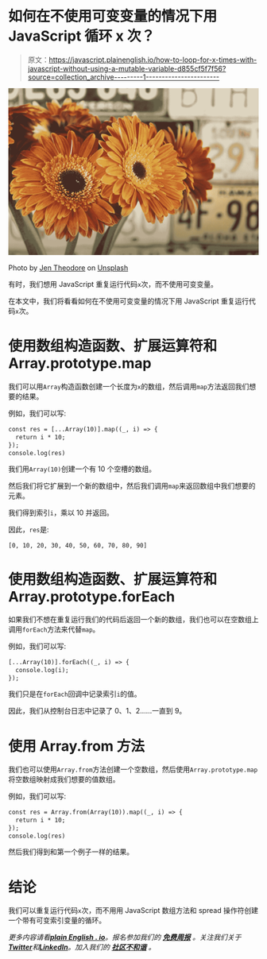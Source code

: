 # 如何在不使用可变变量的情况下用 JavaScript 循环 x 次？

> 原文：<https://javascript.plainenglish.io/how-to-loop-for-x-times-with-javascript-without-using-a-mutable-variable-d855cf5f7f56?source=collection_archive---------1----------------------->

![](img/b6ec656aa8f8f8a68833a0fbdab428eb.png)

Photo by [Jen Theodore](https://unsplash.com/@jentheodore?utm_source=medium&utm_medium=referral) on [Unsplash](https://unsplash.com?utm_source=medium&utm_medium=referral)

有时，我们想用 JavaScript 重复运行代码`x`次，而不使用可变变量。

在本文中，我们将看看如何在不使用可变变量的情况下用 JavaScript 重复运行代码`x`次。

# 使用数组构造函数、扩展运算符和 Array.prototype.map

我们可以用`Array`构造函数创建一个长度为`x`的数组，然后调用`map`方法返回我们想要的结果。

例如，我们可以写:

```
const res = [...Array(10)].map((_, i) => {
  return i * 10;
});
console.log(res)
```

我们用`Array(10)`创建一个有 10 个空槽的数组。

然后我们将它扩展到一个新的数组中，然后我们调用`map`来返回数组中我们想要的元素。

我们得到索引`i`，乘以 10 并返回。

因此，`res`是:

```
[0, 10, 20, 30, 40, 50, 60, 70, 80, 90]
```

# 使用数组构造函数、扩展运算符和 Array.prototype.forEach

如果我们不想在重复运行我们的代码后返回一个新的数组，我们也可以在空数组上调用`forEach`方法来代替`map`。

例如，我们可以写:

```
[...Array(10)].forEach((_, i) => {
  console.log(i);
});
```

我们只是在`forEach`回调中记录索引`i`的值。

因此，我们从控制台日志中记录了 0、1、2……一直到 9。

# 使用 Array.from 方法

我们也可以使用`Array.from`方法创建一个空数组，然后使用`Array.prototype.map`将空数组映射成我们想要的值数组。

例如，我们可以写:

```
const res = Array.from(Array(10)).map((_, i) => {
  return i * 10;
});
console.log(res)
```

然后我们得到和第一个例子一样的结果。

# 结论

我们可以重复运行代码`x`次，而不用用 JavaScript 数组方法和 spread 操作符创建一个带有可变索引变量的循环。

*更多内容请看*[***plain English . io***](https://plainenglish.io/)*。报名参加我们的* [***免费周报***](http://newsletter.plainenglish.io/) *。关注我们关于*[***Twitter***](https://twitter.com/inPlainEngHQ)*和*[***LinkedIn***](https://www.linkedin.com/company/inplainenglish/)*。加入我们的* [***社区不和谐***](https://discord.gg/GtDtUAvyhW) *。*